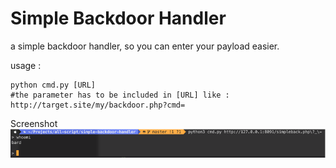 # Simple Backdoor Handler

a simple backdoor handler, so you can enter your payload easier.

usage : 
```
python cmd.py [URL]
#the parameter has to be included in [URL] like : http://target.site/my/backdoor.php?cmd=
```
Screenshot
![Screenshot](./screenshot.png)